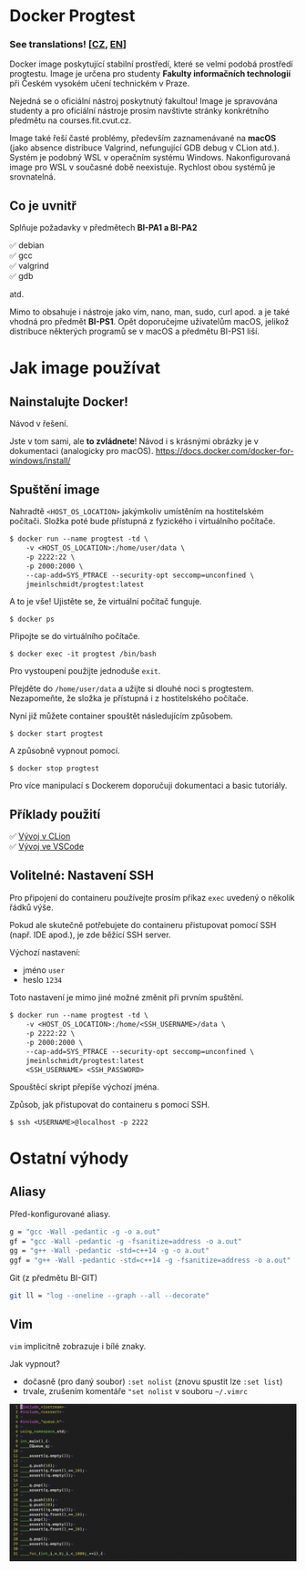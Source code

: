 # Docker Progtest

### See translations! [[CZ](https://github.com/jmeinlschmidt/docker-progtest/blob/master/README_CZ.md), [EN](https://github.com/jmeinlschmidt/docker-progtest/blob/master/README.md)]

Docker image poskytující stabilní prostředí, které se velmi podobá prostředí progtestu. Image je určena pro studenty **Fakulty informačních technologií** při Českém vysokém učení technickém v Praze.

Nejedná se o oficiální nástroj poskytnutý fakultou! Image je spravována studenty a pro oficiální nástroje prosím navštivte stránky konkrétního předmětu na courses.fit.cvut.cz.

Image také řeší časté problémy, především zaznamenávané na **macOS** (jako absence distribuce Valgrind, nefungující GDB debug v CLion atd.). Systém je podobný WSL v operačním systému Windows. Nakonfigurovaná image pro WSL v současné době neexistuje. Rychlost obou systémů je srovnatelná.

## Co je uvnitř

Splňuje požadavky v předmětech **BI-PA1 a BI-PA2**

✅ debian \
✅ gcc \
✅ valgrind \
✅ gdb

atd.

Mimo to obsahuje i nástroje jako vim, nano, man, sudo, curl apod. a je také vhodná pro předmět **BI-PS1**. Opět doporučejme uživatelům macOS, jelikož distribuce některých programů se v macOS a předmětu BI-PS1 liší.

# Jak image používat

## Nainstalujte Docker!

Návod v řešení.

Jste v tom sami, ale **to zvládnete**! Návod i s krásnými obrázky je v dokumentaci (analogicky pro macOS). https://docs.docker.com/docker-for-windows/install/

## Spuštění image

Nahradtě `<HOST_OS_LOCATION>` jakýmkoliv umístěním na hostitelském počítači. Složka poté bude přístupná z fyzického i virtuálního počítače.

```
$ docker run --name progtest -td \
    -v <HOST_OS_LOCATION>:/home/user/data \
    -p 2222:22 \
    -p 2000:2000 \
    --cap-add=SYS_PTRACE --security-opt seccomp=unconfined \
    jmeinlschmidt/progtest:latest
```

A to je vše! Ujistěte se, že virtuální počítač funguje.

```
$ docker ps
```

Připojte se do virtuálního počítače.

```
$ docker exec -it progtest /bin/bash
```

Pro vystoupení použijte jednoduše `exit`.

Přejděte do `/home/user/data` a užijte si dlouhé noci s progtestem. Nezapomeňte, že složka je přístupná i z hostitelského počítače.

Nyní již můžete container spouštět následujícím způsobem.

```
$ docker start progtest
```

A způsobně vypnout pomocí.

```
$ docker stop progtest
```

Pro více manipulací s Dockerem doporučuji dokumentaci a basic tutoriály.

## Příklady použití

✅ [Vývoj v CLion](https://github.com/jmeinlschmidt/docker-progtest/blob/master/doc/cz/clion_setup.md) \
✅ [Vývoj ve VSCode](https://github.com/jmeinlschmidt/docker-progtest/blob/master/doc/cz/vscode_setup.md)

## Volitelné: Nastavení SSH

Pro připojení do containeru používejte prosím příkaz `exec` uvedený o několik řádků výše.

Pokud ale skutečně potřebujete do containeru přistupovat pomocí SSH (např. IDE apod.), je zde běžící SSH server.

Výchozí nastavení:
- jméno `user`
- heslo `1234`

Toto nastavení je mimo jiné možné změnit při prvním spuštění.

```
$ docker run --name progtest -td \
    -v <HOST_OS_LOCATION>:/home/<SSH_USERNAME>/data \
    -p 2222:22 \
    -p 2000:2000 \
    --cap-add=SYS_PTRACE --security-opt seccomp=unconfined \
    jmeinlschmidt/progtest:latest
    <SSH_USERNAME> <SSH_PASSWORD>
```

Spouštěcí skript přepíše výchozí jména.

Způsob, jak přistupovat do containeru s pomocí SSH.
```
$ ssh <USERNAME>@localhost -p 2222
```

# Ostatní výhody

## Aliasy

Před-konfigurované aliasy.

```bash
g = "gcc -Wall -pedantic -g -o a.out"
gf = "gcc -Wall -pedantic -g -fsanitize=address -o a.out"
gg = "g++ -Wall -pedantic -std=c++14 -g -o a.out"
ggf = "g++ -Wall -pedantic -std=c++14 -g -fsanitize=address -o a.out"
```

Git (z předmětu BI-GIT)

```bash
git ll = "log --oneline --graph --all --decorate"
```

## Vim

`vim` implicitně zobrazuje i bílé znaky.

Jak vypnout?
- dočasně (pro daný soubor) `:set nolist` (znovu spustit lze `:set list`)
- trvale, zrušením komentáře `"set nolist` v souboru `~/.vimrc`

![vim setlist](https://raw.githubusercontent.com/jmeinlschmidt/docker-progtest/master/doc/image-vim-setlist.png "vim selist example")
